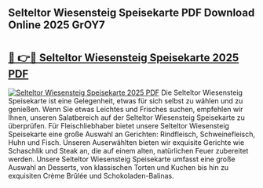 ## Selteltor Wiesensteig Speisekarte PDF Download Online 2025 GrOY7

# <h2><a href="http://gc8gbc.nevu.top/?p=Selteltor+Wiesensteig+Speisekarte">🔗 👉🔴 Selteltor Wiesensteig Speisekarte 2025 PDF</a></h2>

[![Selteltor Wiesensteig Speisekarte 2025 PDF](https://i.imgur.com/dBaPXMq.png)](http://gc8gbc.nevu.top/?p=Selteltor+Wiesensteig+Speisekarte)
Die Selteltor Wiesensteig Speisekarte ist eine Gelegenheit, etwas für sich selbst zu wählen und zu genießen. Wenn Sie etwas Leichtes und Frisches suchen, empfehlen wir Ihnen, unseren Salatbereich auf der Selteltor Wiesensteig Speisekarte zu überprüfen. Für Fleischliebhaber bietet unsere Selteltor Wiesensteig Speisekarte eine große Auswahl an Gerichten: Rindfleisch, Schweinefleisch, Huhn und Fisch. Unseren Auserwählten bieten wir exquisite Gerichte wie Schaschlik und Steak an, die auf einem alten, natürlichen Feuer zubereitet werden. Unsere Selteltor Wiesensteig Speisekarte umfasst eine große Auswahl an Desserts, von klassischen Torten und Kuchen bis hin zu exquisiten Crème Brûlée und Schokoladen-Balinas.
